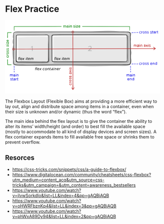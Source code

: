 # Flex Practice
![Flex Container](img/flex.png "Flex Logic")

The Flexbox Layout (Flexible Box) aims at providing a more efficient way to lay out, align and distribute space among items in a container, even when their size is unknown and/or dynamic (thus the word “flex”).

The main idea behind the flex layout is to give the container the ability to alter its items’ width/height (and order) to best fill the available space (mostly to accommodate to all kind of display devices and screen sizes). A flex container expands items to fill available free space or shrinks them to prevent overflow.

## Resorces

- https://css-tricks.com/snippets/css/a-guide-to-flexbox/
- https://www.digitalocean.com/community/cheatsheets/css-flexbox?utm_medium=content_acq&utm_source=css-tricks&utm_campaign=&utm_content=awareness_bestsellers
- https://www.youtube.com/watch?v=jlvwSorkdIo&list=LL&index=4&pp=gAQBiAQB
- https://www.youtube.com/watch?v=oHWRFbznKp4&list=LL&index=3&pp=gAQBiAQB
- https://www.youtube.com/watch?v=phWxA89Dy94&list=LL&index=2&pp=gAQBiAQB
